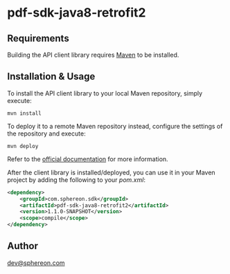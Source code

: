 # pdf-sdk-java8-retrofit2

## Requirements

Building the API client library requires [Maven](https://maven.apache.org/) to be installed.

## Installation & Usage

To install the API client library to your local Maven repository, simply execute:

```shell
mvn install
```

To deploy it to a remote Maven repository instead, configure the settings of the repository and execute:

```shell
mvn deploy
```

Refer to the [official documentation](https://maven.apache.org/plugins/maven-deploy-plugin/usage.html) for more information.

After the client library is installed/deployed, you can use it in your Maven project by adding the following to your *pom.xml*:

```xml
<dependency>
    <groupId>com.sphereon.sdk</groupId>
    <artifactId>pdf-sdk-java8-retrofit2</artifactId>
    <version>1.1.0-SNAPSHOT</version>
    <scope>compile</scope>
</dependency>

```

## Author

dev@sphereon.com


